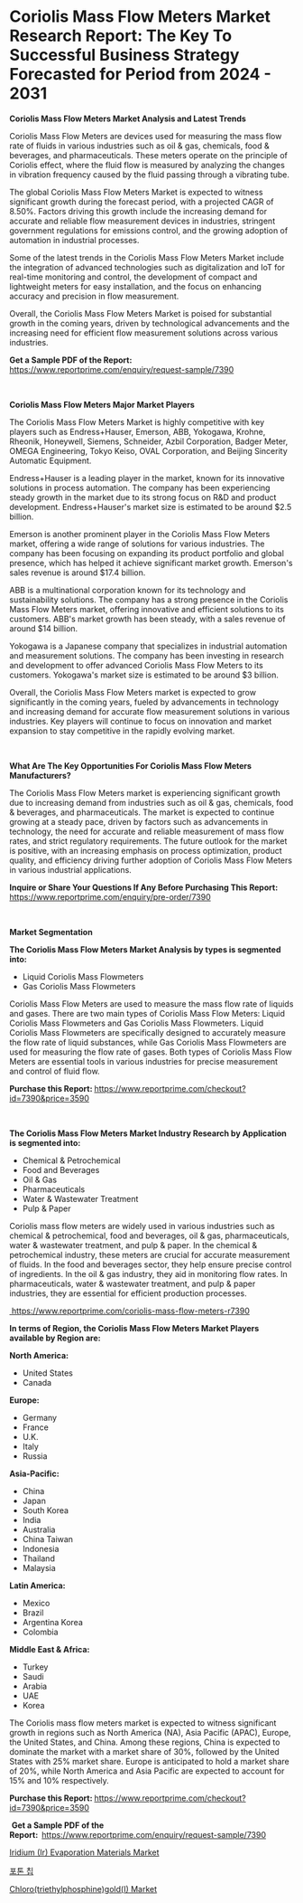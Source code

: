 <p><h1>Coriolis Mass Flow Meters Market Research Report: The Key To Successful Business Strategy Forecasted for Period from 2024 - 2031</h1></p><p><strong>Coriolis Mass Flow Meters Market Analysis and Latest Trends</strong></p>
<p><p>Coriolis Mass Flow Meters are devices used for measuring the mass flow rate of fluids in various industries such as oil & gas, chemicals, food & beverages, and pharmaceuticals. These meters operate on the principle of Coriolis effect, where the fluid flow is measured by analyzing the changes in vibration frequency caused by the fluid passing through a vibrating tube.</p><p>The global Coriolis Mass Flow Meters Market is expected to witness significant growth during the forecast period, with a projected CAGR of 8.50%. Factors driving this growth include the increasing demand for accurate and reliable flow measurement devices in industries, stringent government regulations for emissions control, and the growing adoption of automation in industrial processes.</p><p>Some of the latest trends in the Coriolis Mass Flow Meters Market include the integration of advanced technologies such as digitalization and IoT for real-time monitoring and control, the development of compact and lightweight meters for easy installation, and the focus on enhancing accuracy and precision in flow measurement.</p><p>Overall, the Coriolis Mass Flow Meters Market is poised for substantial growth in the coming years, driven by technological advancements and the increasing need for efficient flow measurement solutions across various industries.</p></p>
<p><strong>Get a Sample PDF of the Report:&nbsp;</strong> <a href="https://www.reportprime.com/enquiry/request-sample/7390">https://www.reportprime.com/enquiry/request-sample/7390</a></p>
<p>&nbsp;</p>
<p><strong>Coriolis Mass Flow Meters Major Market Players</strong></p>
<p><p>The Coriolis Mass Flow Meters Market is highly competitive with key players such as Endress+Hauser, Emerson, ABB, Yokogawa, Krohne, Rheonik, Honeywell, Siemens, Schneider, Azbil Corporation, Badger Meter, OMEGA Engineering, Tokyo Keiso, OVAL Corporation, and Beijing Sincerity Automatic Equipment.</p><p>Endress+Hauser is a leading player in the market, known for its innovative solutions in process automation. The company has been experiencing steady growth in the market due to its strong focus on R&D and product development. Endress+Hauser's market size is estimated to be around $2.5 billion.</p><p>Emerson is another prominent player in the Coriolis Mass Flow Meters market, offering a wide range of solutions for various industries. The company has been focusing on expanding its product portfolio and global presence, which has helped it achieve significant market growth. Emerson's sales revenue is around $17.4 billion.</p><p>ABB is a multinational corporation known for its technology and sustainability solutions. The company has a strong presence in the Coriolis Mass Flow Meters market, offering innovative and efficient solutions to its customers. ABB's market growth has been steady, with a sales revenue of around $14 billion.</p><p>Yokogawa is a Japanese company that specializes in industrial automation and measurement solutions. The company has been investing in research and development to offer advanced Coriolis Mass Flow Meters to its customers. Yokogawa's market size is estimated to be around $3 billion.</p><p>Overall, the Coriolis Mass Flow Meters market is expected to grow significantly in the coming years, fueled by advancements in technology and increasing demand for accurate flow measurement solutions in various industries. Key players will continue to focus on innovation and market expansion to stay competitive in the rapidly evolving market.</p></p>
<p>&nbsp;</p>
<p><strong>What Are The Key Opportunities For Coriolis Mass Flow Meters Manufacturers?</strong></p>
<p><p>The Coriolis Mass Flow Meters market is experiencing significant growth due to increasing demand from industries such as oil & gas, chemicals, food & beverages, and pharmaceuticals. The market is expected to continue growing at a steady pace, driven by factors such as advancements in technology, the need for accurate and reliable measurement of mass flow rates, and strict regulatory requirements. The future outlook for the market is positive, with an increasing emphasis on process optimization, product quality, and efficiency driving further adoption of Coriolis Mass Flow Meters in various industrial applications.</p></p>
<p><strong>Inquire or Share Your Questions If Any Before Purchasing This Report:</strong> <a href="https://www.reportprime.com/enquiry/pre-order/7390">https://www.reportprime.com/enquiry/pre-order/7390</a></p>
<p>&nbsp;</p>
<p><strong>Market Segmentation</strong></p>
<p><strong>The Coriolis Mass Flow Meters Market Analysis by types is segmented into:</strong></p>
<p><ul><li>Liquid Coriolis Mass Flowmeters</li><li>Gas Coriolis Mass Flowmeters</li></ul></p>
<p><p>Coriolis Mass Flow Meters are used to measure the mass flow rate of liquids and gases. There are two main types of Coriolis Mass Flow Meters: Liquid Coriolis Mass Flowmeters and Gas Coriolis Mass Flowmeters. Liquid Coriolis Mass Flowmeters are specifically designed to accurately measure the flow rate of liquid substances, while Gas Coriolis Mass Flowmeters are used for measuring the flow rate of gases. Both types of Coriolis Mass Flow Meters are essential tools in various industries for precise measurement and control of fluid flow.</p></p>
<p><strong>Purchase this Report:&nbsp;</strong><a href="https://www.reportprime.com/checkout?id=7390&price=3590">https://www.reportprime.com/checkout?id=7390&price=3590</a></p>
<p>&nbsp;</p>
<p><strong>The Coriolis Mass Flow Meters Market Industry Research by Application is segmented into:</strong></p>
<p><ul><li>Chemical & Petrochemical</li><li>Food and Beverages</li><li>Oil & Gas</li><li>Pharmaceuticals</li><li>Water & Wastewater Treatment</li><li>Pulp & Paper</li></ul></p>
<p><p>Coriolis mass flow meters are widely used in various industries such as chemical & petrochemical, food and beverages, oil & gas, pharmaceuticals, water & wastewater treatment, and pulp & paper. In the chemical & petrochemical industry, these meters are crucial for accurate measurement of fluids. In the food and beverages sector, they help ensure precise control of ingredients. In the oil & gas industry, they aid in monitoring flow rates. In pharmaceuticals, water & wastewater treatment, and pulp & paper industries, they are essential for efficient production processes.</p></p>
<p><a href="https://www.reportprime.com/coriolis-mass-flow-meters-r7390">&nbsp;https://www.reportprime.com/coriolis-mass-flow-meters-r7390</a></p>
<p><strong>In terms of Region, the Coriolis Mass Flow Meters Market Players available by Region are:</strong></p>
<p>
    <p> <strong> North America: </strong>
        <ul>
            <li>United States</li>
            <li>Canada</li>
        </ul>
        </p> 
    <p> <strong> Europe: </strong>
        <ul>
            <li>Germany</li>
            <li>France</li>
            <li>U.K.</li>
            <li>Italy</li>
            <li>Russia</li>
        </ul>
        </p> 
    <p> <strong> Asia-Pacific: </strong>
        <ul>
            <li>China</li>
            <li>Japan</li>
            <li>South Korea</li>
            <li>India</li>
            <li>Australia</li>
            <li>China Taiwan</li>
            <li>Indonesia</li>
            <li>Thailand</li>
            <li>Malaysia</li>
        </ul>
        </p> 
    <p> <strong> Latin America: </strong>
        <ul>
            <li>Mexico</li>
            <li>Brazil</li>
            <li>Argentina Korea</li>
            <li>Colombia</li>
        </ul>
        </p> 
    <p> <strong> Middle East & Africa: </strong>
        <ul>
            <li>Turkey</li>
            <li>Saudi</li>
            <li>Arabia</li>
            <li>UAE</li>
            <li>Korea</li>
        </ul>
    </p>
    </p>
<p><p>The Coriolis mass flow meters market is expected to witness significant growth in regions such as North America (NA), Asia Pacific (APAC), Europe, the United States, and China. Among these regions, China is expected to dominate the market with a market share of 30%, followed by the United States with 25% market share. Europe is anticipated to hold a market share of 20%, while North America and Asia Pacific are expected to account for 15% and 10% respectively.</p></p>
<p><strong>Purchase this Report: </strong><a href="https://www.reportprime.com/checkout?id=7390&price=3590">https://www.reportprime.com/checkout?id=7390&price=3590</a></p>
<p>&nbsp;<strong>Get a Sample PDF of the Report:&nbsp;&nbsp;</strong><a href="https://www.reportprime.com/enquiry/request-sample/7390">https://www.reportprime.com/enquiry/request-sample/7390</a></p>
<p><strong></strong></p>
<p><p><a href="https://www.linkedin.com/pulse/iridium-ir-evaporation-materials-market-size-evaluating-its-2srbc?trackingId=7cXCC39K0%2BIYhjy1B2H4AQ%3D%3D">Iridium (Ir) Evaporation Materials Market</a></p><p><a href="https://github.com/iansanftyord09878/Market-Research-Report-List-1/blob/main/337794223530.md">포톤 칩</a></p><p><a href="https://www.linkedin.com/pulse/decoding-chlorotriethylphosphinegoldi-market-deep-dive-latest-eajre?trackingId=vQUekYBJ5s3IUYg9l3gYRw%3D%3D">Chloro(triethylphosphine)gold(I) Market</a></p></p>